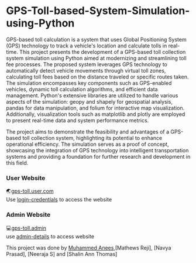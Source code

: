 # GPS-Toll-based-System-Simulation-using-Python
GPS-based toll calculation is a system that uses Global Positioning System (GPS) technology to track a vehicle's location and calculate tolls in real-time. This project presents the development of a GPS-based toll collection system simulation using Python aimed at modernizing and streamlining toll fee processes. The proposed system leverages GPS technology to automatically detect vehicle movements through virtual toll zones, calculating toll fees based on the distance traveled or specific routes taken. The simulation encompasses key components such as GPS-enabled vehicles, dynamic toll calculation algorithms, and efficient data management. Python's extensive libraries are utilized to handle various aspects of the simulation: geopy and shapely for geospatial analysis, pandas for data manipulation, and folium for interactive map visualization. Additionally, visualization tools such as matplotlib and plotly are employed to present real-time data and system performance metrics. 
   
The project aims to demonstrate the feasibility and advantages of a GPS-based toll collection system, highlighting its potential to enhance operational efficiency. The simulation serves as a proof of concept, showcasing the integration of GPS technology into intelligent transportation systems and providing a foundation for further research and development in this field.  


### User Website  
&#x1F30F;[gps-toll.user.com](https://gps-toll.cubeshosting.com/#)  
Use [login-credentials](https://github.com/Team-CodeClan/GPS-Toll-based-System-simulation/blob/b09ed4a3822a7a4e263cebd9b1e929c7d12f1398/Website/User/login.csv) to access the website  


### Admin Website
&#x1F4BB;[gps-toll.admin](https://gps-toll.cubeshosting.com/admin/#)  
use [admin-details](https://github.com/Team-CodeClan/GPS-Toll-based-System-simulation/blob/bb6d83eb3f97effdeabd1ea3ffafc8df4f1cedeb/Website/Admin/README.md) to access website



This project was done by [Muhammed Anees](https://github.com/MuhammedAnees-loony),[Mathews Reji],  [Navya Prasad], [Neeraja S] and [Shalin Ann Thomas]
